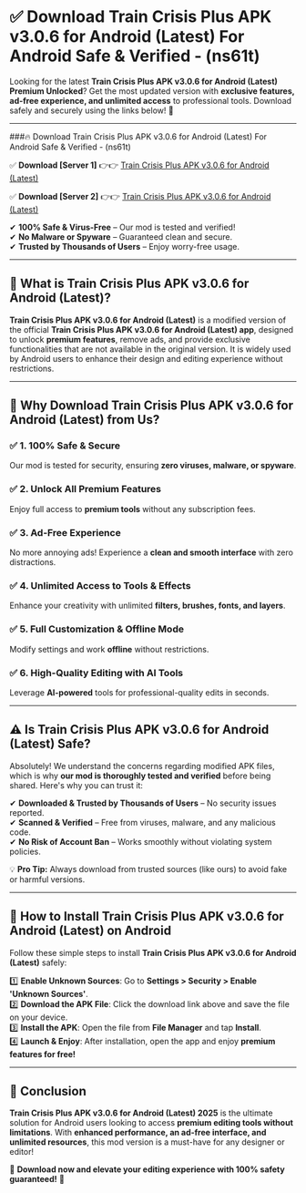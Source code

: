 
# ✅ Download Train Crisis Plus APK v3.0.6 for Android (Latest) For Android Safe & Verified -  (ns61t) 

Looking for the latest **Train Crisis Plus APK v3.0.6 for Android (Latest) Premium Unlocked**? Get the most updated version with **exclusive features, ad-free experience, and unlimited access** to professional tools. Download safely and securely using the links below! 🚀  

---

###🔥 Download Train Crisis Plus APK v3.0.6 for Android (Latest) For Android Safe & Verified -  (ns61t)  

✅ **Download [Server 1]** 👉👉 [Train Crisis Plus APK v3.0.6 for Android (Latest) ](https://apkcomod.com?title=Train_Crisis_Plus_APK_v3.0.6_for_Android_(Latest))  

✅ **Download [Server 2]** 👉👉 [Train Crisis Plus APK v3.0.6 for Android (Latest) ](https://apkcomod.com?title=Train_Crisis_Plus_APK_v3.0.6_for_Android_(Latest))  

✔ **100% Safe & Virus-Free** – Our mod is tested and verified!  
✔ **No Malware or Spyware** – Guaranteed clean and secure.  
✔ **Trusted by Thousands of Users** – Enjoy worry-free usage.  

---

## 📌 What is Train Crisis Plus APK v3.0.6 for Android (Latest)?  

**Train Crisis Plus APK v3.0.6 for Android (Latest)** is a modified version of the official **Train Crisis Plus APK v3.0.6 for Android (Latest) app**, designed to unlock **premium features**, remove ads, and provide exclusive functionalities that are not available in the original version. It is widely used by Android users to enhance their design and editing experience without restrictions.  

---

## 🌟 Why Download Train Crisis Plus APK v3.0.6 for Android (Latest) from Us?  

### ✅ 1. 100% Safe & Secure  
Our mod is tested for security, ensuring **zero viruses, malware, or spyware**.  

### ✅ 2. Unlock All Premium Features  
Enjoy full access to **premium tools** without any subscription fees.  

### ✅ 3. Ad-Free Experience  
No more annoying ads! Experience a **clean and smooth interface** with zero distractions.  

### ✅ 4. Unlimited Access to Tools & Effects  
Enhance your creativity with unlimited **filters, brushes, fonts, and layers**.  

### ✅ 5. Full Customization & Offline Mode  
Modify settings and work **offline** without restrictions.  

### ✅ 6. High-Quality Editing with AI Tools  
Leverage **AI-powered** tools for professional-quality edits in seconds.  

---

## ⚠️ Is Train Crisis Plus APK v3.0.6 for Android (Latest) Safe?  

Absolutely! We understand the concerns regarding modified APK files, which is why **our mod is thoroughly tested and verified** before being shared. Here's why you can trust it:  

✔ **Downloaded & Trusted by Thousands of Users** – No security issues reported.  
✔ **Scanned & Verified** – Free from viruses, malware, and any malicious code.  
✔ **No Risk of Account Ban** – Works smoothly without violating system policies.  

💡 **Pro Tip:** Always download from trusted sources (like ours) to avoid fake or harmful versions.  

---

## 📲 How to Install Train Crisis Plus APK v3.0.6 for Android (Latest) on Android  

Follow these simple steps to install **Train Crisis Plus APK v3.0.6 for Android (Latest)** safely:  

1️⃣ **Enable Unknown Sources**: Go to **Settings > Security > Enable 'Unknown Sources'**.  
2️⃣ **Download the APK File**: Click the download link above and save the file on your device.  
3️⃣ **Install the APK**: Open the file from **File Manager** and tap **Install**.  
4️⃣ **Launch & Enjoy**: After installation, open the app and enjoy **premium features for free!**  

---

## 🚀 Conclusion  

**Train Crisis Plus APK v3.0.6 for Android (Latest) 2025** is the ultimate solution for Android users looking to access **premium editing tools without limitations**. With **enhanced performance, an ad-free interface, and unlimited resources**, this mod version is a must-have for any designer or editor!  

🔻 **Download now and elevate your editing experience with 100% safety guaranteed!** 🔻  
